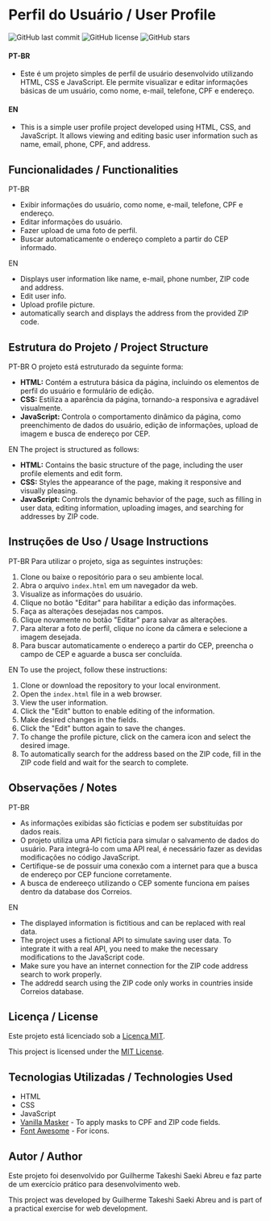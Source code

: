 # Perfil do Usuário / User Profile

![GitHub last commit](https://img.shields.io/github/last-commit/TakeSae/teste-tdzain)
![GitHub license](https://img.shields.io/github/license/TakeSae/teste-tdzain)
![GitHub stars](https://img.shields.io/github/stars/TakeSae/teste-tdzain?style=social)

#### PT-BR
- Este é um projeto simples de perfil de usuário desenvolvido utilizando HTML, CSS e JavaScript. Ele permite visualizar e editar informações básicas de um usuário, como nome, e-mail, telefone, CPF e endereço.

#### EN
- This is a simple user profile project developed using HTML, CSS, and JavaScript. It allows viewing and editing basic user information such as name, email, phone, CPF, and address.

## Funcionalidades / Functionalities

PT-BR
- Exibir informações do usuário, como nome, e-mail, telefone, CPF e endereço.
- Editar informações do usuário.
- Fazer upload de uma foto de perfil.
- Buscar automaticamente o endereço completo a partir do CEP informado.

EN
- Displays user information like name, e-mail, phone number, ZIP code and address.
- Edit user info.
- Upload profile picture.
- automatically search and displays the address from the provided ZIP code.

## Estrutura do Projeto / Project Structure

PT-BR
O projeto está estruturado da seguinte forma:

- **HTML:** Contém a estrutura básica da página, incluindo os elementos de perfil do usuário e formulário de edição.
- **CSS:** Estiliza a aparência da página, tornando-a responsiva e agradável visualmente.
- **JavaScript:** Controla o comportamento dinâmico da página, como preenchimento de dados do usuário, edição de informações, upload de imagem e busca de endereço por CEP.

EN
The project is structured as follows:

- **HTML:** Contains the basic structure of the page, including the user profile elements and edit form.
- **CSS:** Styles the appearance of the page, making it responsive and visually pleasing.
- **JavaScript:** Controls the dynamic behavior of the page, such as filling in user data, editing information, uploading images, and searching for addresses by ZIP code.

## Instruções de Uso / Usage Instructions

PT-BR
Para utilizar o projeto, siga as seguintes instruções:

1. Clone ou baixe o repositório para o seu ambiente local.
2. Abra o arquivo `index.html` em um navegador da web.
3. Visualize as informações do usuário.
4. Clique no botão "Editar" para habilitar a edição das informações.
5. Faça as alterações desejadas nos campos.
6. Clique novamente no botão "Editar" para salvar as alterações.
7. Para alterar a foto de perfil, clique no ícone da câmera e selecione a imagem desejada.
8. Para buscar automaticamente o endereço a partir do CEP, preencha o campo de CEP e aguarde a busca ser concluída.

EN
To use the project, follow these instructions:

1. Clone or download the repository to your local environment.
2. Open the `index.html` file in a web browser.
3. View the user information.
4. Click the "Edit" button to enable editing of the information.
5. Make desired changes in the fields.
6. Click the "Edit" button again to save the changes.
7. To change the profile picture, click on the camera icon and select the desired image.
8. To automatically search for the address based on the ZIP code, fill in the ZIP code field and wait for the search to complete.

## Observações / Notes

PT-BR
- As informações exibidas são fictícias e podem ser substituídas por dados reais.
- O projeto utiliza uma API fictícia para simular o salvamento de dados do usuário. Para integrá-lo com uma API real, é necessário fazer as devidas modificações no código JavaScript.
- Certifique-se de possuir uma conexão com a internet para que a busca de endereço por CEP funcione corretamente.
- A busca de endereeço utilizando o CEP somente funciona em países dentro da database dos Correios.

EN
- The displayed information is fictitious and can be replaced with real data.
- The project uses a fictional API to simulate saving user data. To integrate it with a real API, you need to make the necessary modifications to the JavaScript code.
- Make sure you have an internet connection for the ZIP code address search to work properly.
- The addredd search using the ZIP code only works in countries inside Correios database.

## Licença / License

Este projeto está licenciado sob a [Licença MIT](https://opensource.org/licenses/MIT).

This project is licensed under the [MIT License](https://opensource.org/licenses/MIT).

## Tecnologias Utilizadas / Technologies Used

- HTML
- CSS
- JavaScript
- [Vanilla Masker](https://github.com/BankFacil/vanilla-masker) - To apply masks to CPF and ZIP code fields.
- [Font Awesome](https://fontawesome.com/) - For icons.

## Autor / Author

Este projeto foi desenvolvido por Guilherme Takeshi Saeki Abreu e faz parte de um exercício prático para desenvolvimento web.

This project was developed by Guilherme Takeshi Saeki Abreu and is part of a practical exercise for web development.
